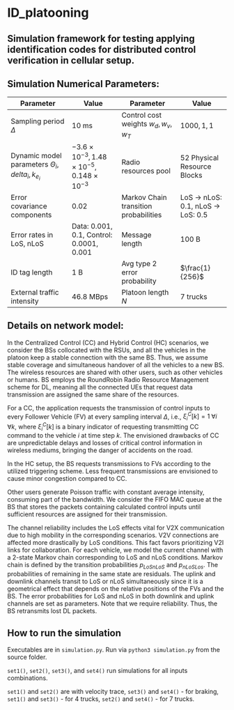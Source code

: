# ID_platooning
## Simulation framework for testing applying identification codes for distributed control verification in cellular setup.

##  Simulation Numerical Parameters:
| Parameter | Value | Parameter | Value |
|-----------|--------|-----------|--------|
| Sampling period $\Delta$| $10$ ms | Control cost weights $w_d, w_v, w_T$ | $1000, 1, 1$ |
| Dynamic model parameters $\Theta_i, delta_i, k_{e_i}$ | $-3.6\times10^{-3}, 1.48\times10^{-5}, 0.148\times10^{-3}$ | Radio resources pool | $52$ Physical Resource Blocks |
| Error covariance components | $0.02$ | Markov Chain transition probabilities | LoS -> nLoS: $0.1$, nLoS -> LoS: $0.5$ |
| Error rates in LoS, nLoS | Data: $0.001, 0.1$, Control: $0.0001, 0.001$ |  Message length | $100$ B |
| ID tag length | $1$ B | Avg type 2 error probability | $\frac{1}{256}$ |
| External traffic intensity | $46.8$ MBps | Platoon length $N$| $7$ trucks |


## Details on network model:

In the Centralized Control (CC) and Hybrid Control (HC) scenarios, we consider the BSs collocated with the RSUs, and all the vehicles in the platoon keep a stable connection with the same BS. Thus, we assume stable coverage and simultaneous handover of all the vehicles to a new BS. The wireless resources are shared with other users, such as other vehicles or humans. BS employs the RoundRobin Radio Resource Management scheme for DL, meaning all the connected UEs that request data transmission are assigned the same share of the resources. 

For a CC, the application requests the transmission of control inputs to every Follower Vehicle (FV) at every sampling interval $\Delta$, i.e., $\xi^C_i[k] = 1 \;\forall i \; \forall k$, where $\xi^C_i[k]$ is a binary indicator of requesting transmitting CC command to the vehicle $i$ at time step $k$. The envisioned drawbacks of CC are unpredictable delays and losses of critical control information in wireless mediums, bringing the danger of accidents on the road.

In the HC setup, the BS requests transmissions to FVs according to the utilized triggering scheme. Less frequent transmissions are envisioned to cause minor congestion compared to CC.

Other users generate Poisson traffic with constant average intensity, consuming part of the bandwidth. We consider the FIFO MAC queue at the BS that stores the packets containing calculated control inputs until sufficient resources are assigned for their transmission. 

The channel reliability includes the LoS effects vital for V2X communication due to high mobility in the corresponding scenarios. V2V connections are affected more drastically by LoS conditions. This fact favors prioritizing V2I links for collaboration. For each vehicle, we model the current channel with a 2-state Markov chain corresponding to LoS and nLoS conditions. Markov chain is defined by the transition probabilities $p_{LoSnLoS}$ and $p_{nLoSLos}$. The probabilities of remaining in the same state are residuals. The uplink and downlink channels transit to LoS or nLoS simultaneously since it is a geometrical effect that depends on the relative positions of the FVs and the BS. The error probabilities for LoS and nLoS in both downlink and uplink channels are set as parameters. Note that we require reliability. Thus, the BS retransmits lost DL packets.


## How to run the simulation

Executables are in `simulation.py`. Run via `python3 simulation.py` from the source folder.

`set1()`, `set2()`, `set3()`, and `set4()` run simulations for all inputs combinations. 

`set1()` and `set2()` are with velocity trace, `set3()` and `set4()` - for braking,  `set1()` and `set3()` - for 4 trucks, `set2()` and `set4()` - for 7 trucks. 
